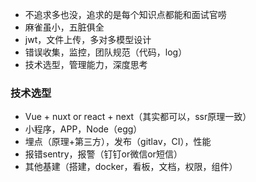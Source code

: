- 不追求多也没，追求的是每个知识点都能和面试官唠
- 麻雀虽小，五脏俱全
- jwt，文件上传，多对多模型设计
- 错误收集，监控，团队规范（代码，log）
- 技术选型，管理能力，深度思考



### 技术选型

- Vue + nuxt   or  react + next（其实都可以，ssr原理一致）
- 小程序，APP，Node（egg）
- 埋点（原理+第三方），发布（gitlav，CI），性能
- 报错sentry，报警（钉钉or微信or短信）
- 其他基建（搭建，docker，看板，文档，权限，组件）

















